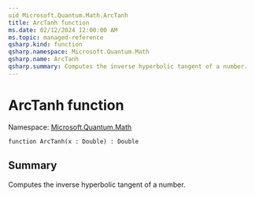 ```yaml
---
uid Microsoft.Quantum.Math.ArcTanh
title: ArcTanh function
ms.date: 02/12/2024 12:00:00 AM
ms.topic: managed-reference
qsharp.kind: function
qsharp.namespace: Microsoft.Quantum.Math
qsharp.name: ArcTanh
qsharp.summary: Computes the inverse hyperbolic tangent of a number.
---
```


# ArcTanh function

Namespace: [Microsoft.Quantum.Math](xref:Microsoft.Quantum.Math)

```qsharp
function ArcTanh(x : Double) : Double
```

## Summary
Computes the inverse hyperbolic tangent of a number.

